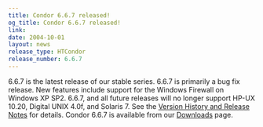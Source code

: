 ```yaml
---
title: Condor 6.6.7 released!
og_title: Condor 6.6.7 released!
link: 
date: 2004-10-01
layout: news
release_type: HTCondor
release_number: 6.6.7
---
```


6.6.7 is the latest release of our stable series. 6.6.7 is primarily a bug fix release.  New features include support for the Windows Firewall on Windows XP SP2. 6.6.7, and all future releases  will no longer support HP-UX 10.20, Digital UNIX 4.0f, and Solaris 7.  See the <a href="manual/latest-stable/9_Version_History.html"> Version History and Release Notes</a> for details.  Condor 6.6.7 is available from our <a href="downloads/">Downloads</a> page.  
